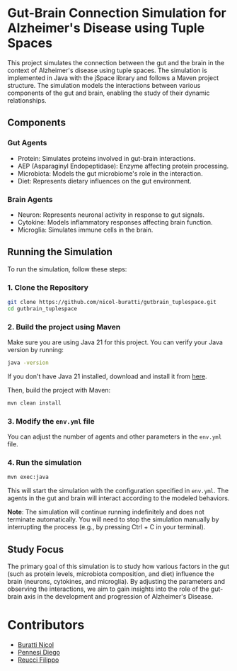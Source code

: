 # Gut-Brain Connection Simulation for Alzheimer's Disease using Tuple Spaces
This project simulates the connection between the gut and the brain in the context of Alzheimer's disease using tuple spaces. The simulation is implemented in Java with the jSpace library and follows a Maven project structure. The simulation models the interactions between various components of the gut and brain, enabling the study of their dynamic relationships.

## Components

### Gut Agents
- Protein: Simulates proteins involved in gut-brain interactions.
- AEP (Asparaginyl Endopeptidase): Enzyme affecting protein processing.
- Microbiota: Models the gut microbiome's role in the interaction.
- Diet: Represents dietary influences on the gut environment.

### Brain Agents
- Neuron: Represents neuronal activity in response to gut signals.
- Cytokine: Models inflammatory responses affecting brain function.
- Microglia: Simulates immune cells in the brain.

## Running the Simulation
To run the simulation, follow these steps:

### 1. Clone the Repository  
```bash
git clone https://github.com/nicol-buratti/gutbrain_tuplespace.git
cd gutbrain_tuplespace
```

### 2. Build the project using Maven
Make sure you are using Java 21 for this project. You can verify your Java version by running:
```bash
java -version
```
If you don't have Java 21 installed, download and install it from [here](https://www.oracle.com/java/technologies/downloads/#java21?er=221886).

Then, build the project with Maven:
```bash
mvn clean install
```

### 3. Modify the `env.yml` file
You can adjust the number of agents and other parameters in the `env.yml` file.

### 4. Run the simulation
```bash
mvn exec:java
```
This will start the simulation with the configuration specified in `env.yml`. The agents in the gut and brain will interact according to the modeled behaviors.

**Note**: The simulation will continue running indefinitely and does not terminate automatically. You will need to stop the simulation manually by interrupting the process (e.g., by pressing Ctrl + C in your terminal).

## Study Focus
The primary goal of this simulation is to study how various factors in the gut (such as protein levels, microbiota composition, and diet) influence the brain (neurons, cytokines, and microglia). By adjusting the parameters and observing the interactions, we aim to gain insights into the role of the gut-brain axis in the development and progression of Alzheimer's Disease.

# Contributors
- [Buratti Nicol](https://github.com/nicol-buratti)
- [Pennesi Diego](https://github.com/Diezz01)
- [Reucci Filippo](https://github.com/reus702)
